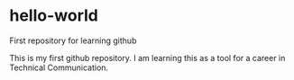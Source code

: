# hello-world
First repository for learning github

This is my first github repository. I am learning this as a tool for a career in Technical Communication. 
